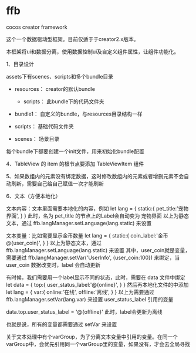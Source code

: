 # ffb
cocos creator framework

这个一个数据驱动型框架。目前仅适于于creator2.x版本。

本框架将ui和数据分离，使用数据控制ui及自定义组件属性，让组件功能化。

1、目录设计

assets下有scenes、scripts和多个bundle目录

- resources： creator的默认bundle
    - scripts： 此bundle下的代码文件夹

- bundle1： 自定义的bundle，与resources目录结构一样

- scripts： 基础代码文件夹
- scenes： 场景目录

每个bundle下都要创建一个init文件，用来初始化bundle配置


4、TableView 的 item 的根节点要添加 TableViewItem 组件

5、如果数组内的元素没有绑定数据，这时修改数组内的元素或者增删元素不会自动刷新，需要自己给自己赋值一次才能刷新

6、文本（方便本地化）

文本内容：文本里面需要本地化的内容，例如
let lang = {
    static:{
        pet_title:'宠物界面',
    }
}
此时，名为 pet_title 的节点上的Label会自动变为 宠物界面
以上为静态文本，通过 ffb.langManager.setLanguage(lang.static) 来设置

文本变量：比如需要显示金币数量
let lang = {
    static:{
        coin_label:'金币@{user_coin}',
    }
}
以上为静态文本，通过 ffb.langManager.setLanguage(lang.static) 来设置
其中，user_coin就是变量，需要通过 ffb.langManager.setVar('UserInfo', {user_coin:100}) 来绑定，当 user_coin 数据改变时，label 会自动更新

有时候，我们需要用一个label显示不同的状态，此时，需要在 data 文件中绑定
let data = {
    top:{
        user_status_label:'@{online}',
    }
}
然后再本地化文件的中添加
let lang = {
    var:{
        online:'在线',
        offline:'离线',
    }
}
以上为需要通过 ffb.langManager.setVar(lang.var) 来设置 user_status_label 引用的变量

data.top.user_status_label = '@{offline}' 此时，label会更新为离线

也就是说，所有的变量都需要通过 setVar 来设置

关于文本处理中有个varGroup，为了分离文本变量中引用的变量。在同一个varGroup中，会优先引用同一个varGroup里的变量，如果没有，才会去全局寻找
